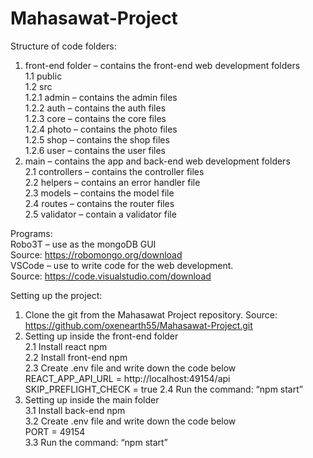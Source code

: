 # Mahasawat-Project

Structure of code folders:
1. front-end folder – contains the front-end web development folders<br/>
		1.1 public<br/>
		1.2 src<br/>
			1.2.1 admin – contains the admin files<br/>
			1.2.2 auth – contains the auth files<br/>
			1.2.3 core – contains the core files<br/>
			1.2.4 photo – contains the photo files<br/>
			1.2.5 shop – contains the shop files<br/>
			1.2.6 user – contains the user files<br/>
2. main – contains the app and back-end web development folders<br/>
	2.1 controllers – contains the controller files<br/>
	2.2 helpers – contains an error handler file<br/>
	2.3 models – contains the model file<br/>
	2.4 routes – contains the router files<br/>
	2.5 validator – contain a validator file<br/>

Programs:<br/>
	Robo3T – use as the mongoDB GUI<br/>
Source: https://robomongo.org/download<br/>
	VSCode – use to write code for the web development.<br/>
Source: https://code.visualstudio.com/download

Setting up the project:
1. Clone the git from the Mahasawat Project repository.
Source: https://github.com/oxenearth55/Mahasawat-Project.git
2. Setting up inside the front-end folder<br/>
		2.1 Install react npm<br/>
		2.2 Install front-end npm<br/>
		2.3 Create .env file and write down the code below<br/>
REACT_APP_API_URL = http://localhost:49154/api 
SKIP_PREFLIGHT_CHECK = true
	2.4 Run the command: “npm start”<br/>
3. Setting up inside the main folder<br/>
		3.1 Install back-end npm<br/>
		3.2 Create .env file and write down the code below<br/>
PORT = 49154<br/>
		3.3 Run the command: “npm start”<br/>
